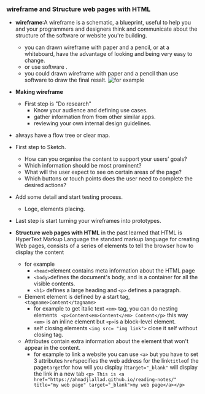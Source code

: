 ### wireframe and Structure web pages with HTML
* **wireframe**:A wireframe is a schematic, a blueprint, useful to help you and your programmers and designers think and communicate about the structure of the software or website you're building.

  * you can drawn wireframe with paper and a pencil, or at a whiteboard, have the advantage of looking and being very easy to change.
  * or use software .
  * you could drawn wireframe with paper and a pencil than use software to draw the final resalt.
  ![for example](https://designseer.com/wp-content/uploads/wireframe-examples-2020.jpg)
* **Making wireframe** 
  * First step is "Do research"
    *  Know your audience and defining use cases.
    * gather information from from other similar apps.
    * reviewing your own internal design guidelines.

* always have a flow tree or clear map.
* First step to Sketch.
  * How can you organise the content to support your users’ goals?
  * Which information should be most prominent?
  * What will the user expect to see on certain areas of the page?
  * Which buttons or touch points does the user need to complete the desired actions?
* Add some detail and start testing process.
  * Loge, elements placing.
* Last step is start turning your wireframes into prototypes.

* **Structure web pages with HTML**
  in the past learned that HTML is HyperText Markup Language the standard markup language for creating Web pages, consists of a series of elements to tell the browser how to display the content
  * for example 
    * ```<head>```element contains meta information about the HTML page
    * ```<body>```defines the document's body, and is a container for all the visible contents.
    * ```<h1>``` defines a large heading and ```<p>``` defines a paragraph. 
  * Element element is defined by a start tag, ```<tagname>Content</tagname>```
    * for example to get italic text ```<em>``` tag, you can do nesting elements ``` <p>Content<em>Content</em> Content</p>``` this way ```<em>```  is an inline element but ```<p>```is a block-level element.
    * self closing elements ```<img src= "img link">``` close it self without closing tag.
  * Attributes  contain extra information about the element that won't appear in the content.
    * for example to link a website you can use ```<a>``` but you have to set 3 attributes ```href```specifies the web address for the link```title```of the page```target```for how will you display it```target="_blank"``` will display the link in a new tab ```<p> This is <a href="https://ahmadjlallad.github.io/reading-notes/" title="my web page" target="_blank">my web page</a></p>```
